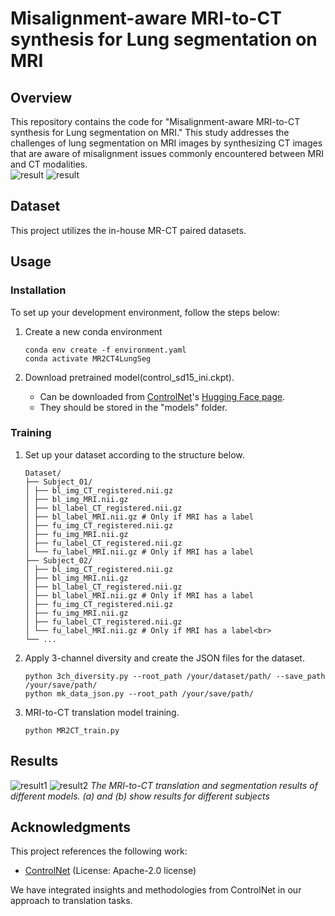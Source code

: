 # Misalignment-aware MRI-to-CT synthesis for Lung segmentation on MRI

<!-- ---------------------------------------------------- -->

## Overview
This repository contains the code for "Misalignment-aware MRI-to-CT synthesis for Lung segmentation on MRI." This study addresses the challenges of lung segmentation on MRI images by synthesizing CT images that are aware of misalignment issues commonly encountered between MRI and CT modalities.
<br>
![result](images/overview.png)
![result](images/3ch_diversity.png)

## Dataset
This project utilizes the in-house MR-CT paired datasets.

## Usage

### Installation

To set up your development environment, follow the steps below:

1. Create a new conda environment
    ```
    conda env create -f environment.yaml
    conda activate MR2CT4LungSeg
    ```

2. Download pretrained model(control_sd15_ini.ckpt).
    - Can be downloaded from [ControlNet](https://github.com/lllyasviel/ControlNet)'s [Hugging Face page](https://huggingface.co/lllyasviel/ControlNet). 
    - They should be stored in the "models" folder.
    
### Training
1. Set up your dataset according to the structure below. <br>
    ```
    Dataset/
    ├── Subject_01/
    │ ├── bl_img_CT_registered.nii.gz
    │ ├── bl_img_MRI.nii.gz
    │ ├── bl_label_CT_registered.nii.gz
    │ ├── bl_label_MRI.nii.gz # Only if MRI has a label
    │ ├── fu_img_CT_registered.nii.gz
    │ ├── fu_img_MRI.nii.gz
    │ ├── fu_label_CT_registered.nii.gz
    │ └── fu_label_MRI.nii.gz # Only if MRI has a label
    ├── Subject_02/
    │ ├── bl_img_CT_registered.nii.gz
    │ ├── bl_img_MRI.nii.gz
    │ ├── bl_label_CT_registered.nii.gz
    │ ├── bl_label_MRI.nii.gz # Only if MRI has a label
    │ ├── fu_img_CT_registered.nii.gz
    │ ├── fu_img_MRI.nii.gz
    │ ├── fu_label_CT_registered.nii.gz
    │ └── fu_label_MRI.nii.gz # Only if MRI has a label<br>
    └── ...
    ```

2. Apply 3-channel diversity and create the JSON files for the dataset.
    ```
    python 3ch_diversity.py --root_path /your/dataset/path/ --save_path /your/save/path/
    python mk_data_json.py --root_path /your/save/path/
    ```

3. MRI-to-CT translation model training.
    ```
    python MR2CT_train.py
    ```

<!-- 4. Apply a pre-trained nnU-Net or similar segmentation model, initially trained on CT-CT label pairs, to the synthesized CT (SynCT) generated from MR2CT.
    - **Note:** The process of applying a pre-trained nnU-Net or similar segmentation model to the synthesized CT (SynCT) is not included in this repository. This step assumes you have a pre-trained model and will need to apply it separately using your own resources. -->


## Results
![result1](images/result1.png)
![result2](images/result2.png)
*The MRI-to-CT translation and segmentation results of different models. (a) and (b) show results for different subjects*
## Acknowledgments

This project references the following work:
- [ControlNet](https://github.com/lllyasviel/ControlNet) (License: Apache-2.0 license)

We have integrated insights and methodologies from ControlNet in our approach to translation tasks.